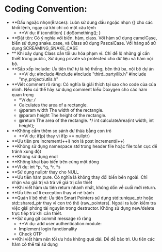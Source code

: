 # Coding Convention: 

- **Dấu ngoặc nhọn(Braces): Luôn sử dung dấu ngoặc nhọn {} cho các khối lệnh, ngay cả khi chỉ có một câu lệnh
    - **Ví dụ: 
        if (condition) {
        doSomething();
        }   
- **Đặt tên: Có ý nghĩa với biến, hàm, class. Với hàm sử dụng camelCase, biến sử dụng snake_case, và Class sử dụng PascalCase. Với hàng số sử dụng SCREAMING_SNAKE_CASE
- ** Khi xây dựng Class cần tối ưu hóa phạm vi. Chỉ để lộ những gì cần thiết trong public, Sử dụng private và protected cho dữ liệu và hàm nội bộ.
- **Sắp xếp include: Ưu tiên thứ tự là hệ thống, bên thứ ba, nội bộ dự án
    - **Ví dụ:
    #include <iostream>
    #include <vector>
    #include "third_party/lib.h"
    #include "my_project/utils.h"
- **Viết comment rõ ràng: Có nghĩa là giải thích tại sao cho code của của mình. Nếu có thể hãy sử dụng comment kiểu Doxygen cho các hàm quan trọng
    - **Ví dụ:
    /*
    * Calculates the area of a rectangle.
    * @param width The width of the rectangle.
    * @param height The height of the rectangle.
    * @return The area of the rectangle.
    */
    int calculateArea(int width, int height);
- **Không cầm thêm so sánh dư thừa bằng con trỏ
    - **Ví dụ:
    if(p) thay vì if(p == nullptr)
- **Ưu tiên pre increment(++i) hơn là post increment(i++)
- **Không sử dụng namespace std trong header file hoặc file toàn cục  để tránh xung đột
- **Không sử dụng endl
- **Không khai báo biến trên cùng một dòng
- **Ví dụ: int *p, *q, *r, *s
- **Sử dụng nullptr thay cho NULL
- **Ưu tiên hàm pure. Có nghĩa là không thay đổi biến bên ngoài. Chỉ nhận vào giá trị và trả về giá trị cần thiết
- **Khi viết hàm ưu tiên return nhanh nhất, không dồn về cuối mới return.
- **Ưu tiên xử lí exception thay vì né tránh
- **Quản lí bộ nhớ: Ưu tiên Smart Pointers sử dụng std::unique_ptr hoặc std::shared_ptr thay vì con trỏ thô (raw_pointers). Ngoài ra luôn kiểm tra việc giải phóng tài nguyên trong destructor. Không sử dụng new/delete trực tiếp trừ khi cần thiết.
- **Sử dụng git commit message rõ ràng
    - **Ví dụ: add user authentication module:
    - Implement login functionality
    - Check OTP
- **Khi viết hàm nên tối ưu hóa không quá dài. Để dễ bảo trì. Ưu tiên các hàm có thể tái sử dụng




